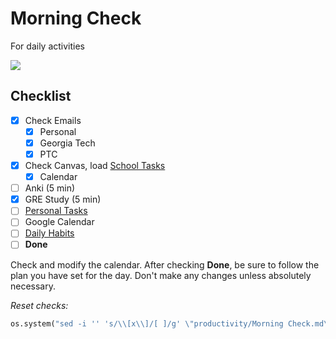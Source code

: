 # Morning Check
For daily activities

![](../media/Pasted%20image%2020241106071600.png)

## Checklist

- [x] Check Emails
	- [x] Personal
	- [x] Georgia Tech
	- [x] PTC
- [x] Check Canvas, load [School Tasks](School%20Tasks.md)
	- [x] Calendar
- [ ] Anki (5 min) 
- [x] GRE Study (5 min)
- [ ] [Personal Tasks](Personal%20Tasks.md)
- [ ] Google Calendar
- [ ] [Daily Habits](https://app.dailyhabits.xyz)
- [ ] **Done**

Check and modify the calendar. After checking **Done**, be sure to follow the plan you have set for the day. Don't make any changes unless absolutely necessary.

*Reset checks:*
```python
os.system("sed -i '' 's/\\[x\\]/[ ]/g' \"productivity/Morning Check.md\"")
```
